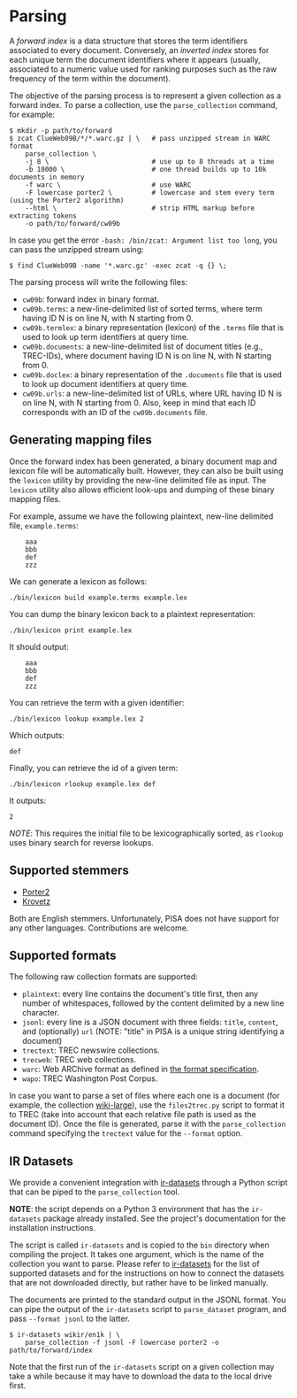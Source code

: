 # Parsing

A _forward index_ is a data structure that stores the term identifiers
associated to every document. Conversely, an _inverted index_ stores for
each unique term the document identifiers where it appears (usually,
associated to a numeric value used for ranking purposes such as the raw
frequency of the term within the document).

The objective of the parsing process is to represent a given collection
as a forward index. To parse a collection, use the `parse_collection`
command, for example:

    $ mkdir -p path/to/forward
    $ zcat ClueWeb09B/*/*.warc.gz | \   # pass unzipped stream in WARC format
        parse_collection \
        -j 8 \                          # use up to 8 threads at a time
        -b 10000 \                      # one thread builds up to 10k documents in memory
        -f warc \                       # use WARC
        -F lowercase porter2 \          # lowercase and stem every term (using the Porter2 algorithm)
        --html \                        # strip HTML markup before extracting tokens
        -o path/to/forward/cw09b

In case you get the error `-bash: /bin/zcat: Argument list too long`,
you can pass the unzipped stream using:

    $ find ClueWeb09B -name '*.warc.gz' -exec zcat -q {} \;

The parsing process will write the following files:
* `cw09b`: forward index in binary format.
* `cw09b.terms`: a new-line-delimited list of sorted terms, where term
  having ID N is on line N, with N starting from 0.
* `cw09b.termlex`: a binary representation (lexicon) of the `.terms`
  file that is used to look up term identifiers at query time.
* `cw09b.documents`: a new-line-delimited list of document titles (e.g.,
  TREC-IDs), where document having ID N is on line N, with N starting
  from 0.
* `cw09b.doclex`: a binary representation of the `.documents` file that
  is used to look up document identifiers at query time.
* `cw09b.urls`: a new-line-delimited list of URLs, where URL having ID N
  is on line N, with N starting from 0. Also, keep in mind that each ID
  corresponds with an ID of the `cw09b.documents` file.

## Generating mapping files

Once the forward index has been generated, a binary document map and
lexicon file will be automatically built. However, they can also be
built using the `lexicon` utility by providing the new-line delimited
file as input. The `lexicon` utility also allows efficient look-ups and
dumping of these binary mapping files.

For example, assume we have the following plaintext, new-line delimited
file, `example.terms`:

        aaa
        bbb
        def
        zzz

We can generate a lexicon as follows:

    ./bin/lexicon build example.terms example.lex

You can dump the binary lexicon back to a plaintext representation:

    ./bin/lexicon print example.lex

It should output:

        aaa
        bbb
        def
        zzz

You can retrieve the term with a given identifier:

    ./bin/lexicon lookup example.lex 2

Which outputs:

    def

Finally, you can retrieve the id of a given term:

    ./bin/lexicon rlookup example.lex def

It outputs:

    2

_NOTE_: This requires the initial file to be lexicographically sorted,
as `rlookup` uses binary search for reverse lookups.

## Supported stemmers

* [Porter2](https://snowballstem.org/algorithms/english/stemmer.html)
* [Krovetz](https://dl.acm.org/doi/abs/10.1145/160688.160718)

Both are English stemmers. Unfortunately, PISA does not have support for
any other languages. Contributions are welcome.

## Supported formats

The following raw collection formats are supported:

* `plaintext`: every line contains the document's title first, then any
  number of whitespaces, followed by the content delimited by a new line
  character.
* `jsonl`: every line is a JSON document with three fields: `title`,
  `content`, and (optionally) `url` (NOTE: "title" in PISA is a unique
  string identifying a document)
* `trectext`: TREC newswire collections.
* `trecweb`: TREC web collections.
* `warc`: Web ARChive format as defined in [the format
  specification](https://iipc.github.io/warc-specifications/specifications/warc-format/warc-1.0/).
* `wapo`: TREC Washington Post Corpus.

In case you want to parse a set of files where each one is a document (for example, the collection
[wiki-large](http://dg3rtljvitrle.cloudfront.net/wiki-large.tar.gz)), use the `files2trec.py` script
to format it to TREC (take into account that each relative file path is used as the document ID).
Once the file is generated, parse it with the `parse_collection` command specifying the `trectext`
value for the `--format` option.

## IR Datasets

We provide a convenient integration with
[ir-datasets](https://ir-datasets.com/) through a Python script that can
be piped to the `parse_collection` tool.

**NOTE**: the script depends on a Python 3 environment that has the
`ir-datasets` package already installed. See the project's documentation
for the installation instructions.

The script is called `ir-datasets` and is copied to the `bin` directory
when compiling the project. It takes one argument, which is the name of
the collection you want to parse. Please refer to
[ir-datasets](https://ir-datasets.com/) for the list of supported
datasets and for the instructions on how to connect the datasets that
are not downloaded directly, but rather have to be linked manually.

The documents are printed to the standard output in the JSONL format.
You can pipe the output of the `ir-datasets` script to `parse_dataset`
program, and pass `--format jsonl` to the latter.

    $ ir-datasets wikir/en1k | \
        parse_collection -f jsonl -F lowercase porter2 -o path/to/forward/index

Note that the first run of the `ir-datasets` script on a given
collection may take a while because it may have to download the data to
the local drive first.
